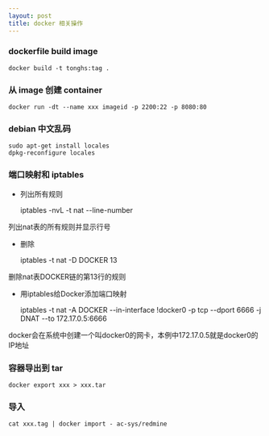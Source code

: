 ```yaml
---
layout: post
title: docker 相关操作
---
```


### dockerfile build image

    docker build -t tonghs:tag .

### 从 image 创建 container

    docker run -dt --name xxx imageid -p 2200:22 -p 8080:80

### debian 中文乱码

    sudo apt-get install locales
    dpkg-reconfigure locales

### 端口映射和 iptables

* 列出所有规则

    iptables -nvL  -t nat --line-number

列出nat表的所有规则并显示行号

* 删除

    iptables -t nat -D DOCKER 13

删除nat表DOCKER链的第13行的规则

* 用iptables给Docker添加端口映射

    iptables -t nat -A DOCKER --in-interface !docker0 -p tcp --dport 6666 -j DNAT --to 172.17.0.5:6666

docker会在系统中创建一个叫docker0的网卡，本例中172.17.0.5就是docker0的IP地址

### 容器导出到 tar

    docker export xxx > xxx.tar

### 导入
    cat xxx.tag | docker import - ac-sys/redmine
